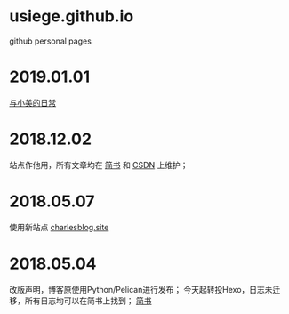 # usiege.github.io
github personal pages

# 2019.01.01

[与小美的日常](https://github.com/usiege/usiege.github.io/blob/master/XIAOMEI.md)

# 2018.12.02
站点作他用，所有文章均在 [简书](https://www.jianshu.com/u/8a7d7e6876ab) 和 [CSDN](https://blog.csdn.net/jianin45) 上维护；

# 2018.05.07
使用新站点 [charlesblog.site](http://charlesblog.site)

# 2018.05.04
改版声明，博客原使用Python/Pelican进行发布；
今天起转投Hexo，日志未迁移，所有日志均可以在简书上找到；
[简书](https://www.jianshu.com/u/8a7d7e6876ab)

